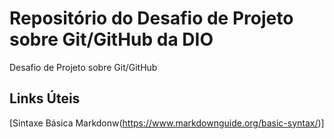 # Repositório do Desafio de Projeto sobre Git/GitHub da DIO
Desafio de Projeto sobre Git/GitHub

## Links Úteis
[Sintaxe Básica Markdonw(https://www.markdownguide.org/basic-syntax/)]
